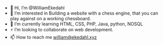 - 👋 Hi, I’m @WilliamEkedahl
- 👀 I’m interested in Building a website with a chess engine, that you can play against on a working chessboard. 
- 🌱 I’m currently learning HTML, CSS, PHP, Java, python, NOSQL
- ⚡  I’m looking to collaborate on web development. 
- 📫 How to reach me william@ekedahl.xyz

<!---
WilliamEkedahl/WilliamEkedahl is a ✨ special ✨ repository because its `README.md` (this file) appears on your GitHub profile.
You can click the Preview link to take a look at your changes.
--->
